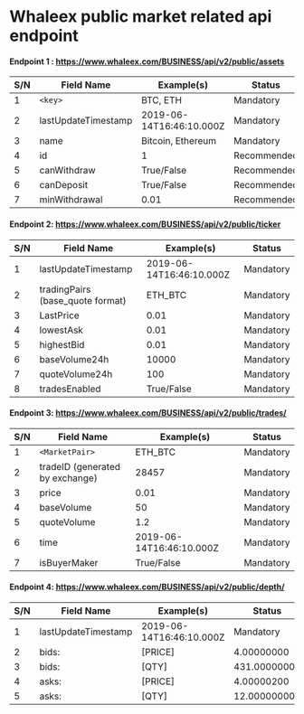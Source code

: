 

  Whaleex public market related api endpoint
  =================

  #### Endpoint 1 : https://www.whaleex.com/BUSINESS/api/v2/public/assets

  |S/N	|Field Name	|Example(s)	|Status|
  |----|----|----|----|
  |1	  |`<key>`	    |BTC, ETH	  | Mandatory|
  |2	  |	lastUpdateTimestamp	|2019-06-14T16:46:10.000Z	|Mandatory|
  |3	  |	name	|Bitcoin, Ethereum	|Mandatory  | 
  |4	  |	id    |1	                |Recommended|
  |5	  |	canWithdraw|	True/False	|Recommended|
  |6	  |	canDeposit |	True/False	|Recommended|
  |7	  |	minWithdrawal |	0.01	    |Recommended|


  #### Endpoint 2: https://www.whaleex.com/BUSINESS/api/v2/public/ticker

  |  S/N   | Field Name  |  Example(s)   | Status  |
  |  ----  | ----  |  ----  | ----  |
  |1	|lastUpdateTimestamp	|2019-06-14T16:46:10.000Z	|Mandatory|
  |2	|tradingPairs (base_quote format)	|ETH_BTC	|Mandatory|
  |3	|LastPrice	|0.01	|Mandatory|
  |4	|lowestAsk	|0.01	|Mandatory|
  |5	|highestBid	|0.01	|Mandatory|
  |6	|baseVolume24h	|10000	|Mandatory|
  |7	|quoteVolume24h	|100	|Mandatory|
  |8	|tradesEnabled	|True/False	|Mandatory|


  #### Endpoint 3: https://www.whaleex.com/BUSINESS/api/v2/public/trades/<MarketPair>

  |  S/N   | Field Name  |  Example(s)   | Status  |
  |  ----  | ----  |  ----  | ----  |
  |1	|`<MarketPair>`	|ETH_BTC	|Mandatory|
  |2	|tradeID (generated by exchange)	|28457	|Mandatory|
  |3	|price	|0.01	|Mandatory|
  |4	|baseVolume 	|50	|Mandatory|
  |5	|quoteVolume 	|1.2	|Mandatory|
  |6	|time	|2019-06-14T16:46:10.000Z	|Mandatory|
  |7	|isBuyerMaker	|True/False	|Mandatory|


  #### Endpoint 4: https://www.whaleex.com/BUSINESS/api/v2/public/depth/<MarketPair>

  |  S/N   | Field Name  |  Example(s)   | Status  |
  |  ----  | ----  |  ----  | ----  |
  |1	|lastUpdateTimestamp	|2019-06-14T16:46:10.000Z	|Mandatory|
  |2	|bids: |[PRICE]	|4.00000000	|Mandatory|
  |3	|bids: |[QTY]	|431.00000000	|Mandatory|
  |4	|asks: |[PRICE]	|4.00000200	|Mandatory|
  |5	|asks: |[QTY]	|12.00000000	|Mandatory|


